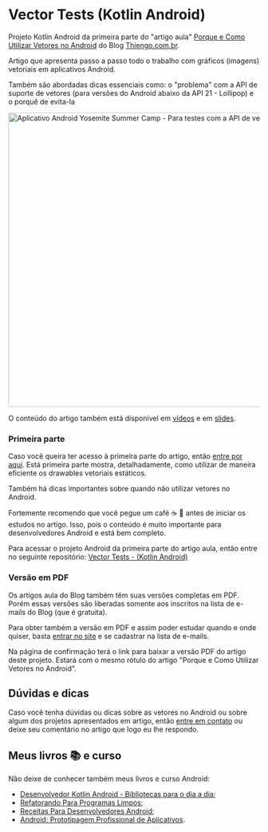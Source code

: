 # Vector Tests (Kotlin Android)

Projeto Kotlin Android da primeira parte do "artigo aula" [Porque e Como Utilizar Vetores no Android](https://www.thiengo.com.br/porque-e-como-utilizar-vetores-no-android#o-porque-das-imagens-vetoriais) do Blog [Thiengo.com.br](https://www.thiengo.com.br).

Artigo que apresenta passo a passo todo o trabalho com gráficos (imagens) vetoriais em aplicativos Android.

Também são abordadas dicas essenciais como: o "problema" com a API de suporte de vetores (para versões do Android abaixo da API 21 - Lollipop) e o porquê de evita-la

<img src="https://www.thiengo.com.br/img/post/normal/lllpfgu2d49n6p37uh386ls8s4a2504c0e651daed1194c672762226c7a.jpg" height="590" alt="Aplicativo Android Yosemite Summer Camp - Para testes com a API de vetores">

O conteúdo do artigo também está disponível em [vídeos](https://www.thiengo.com.br/porque-e-como-utilizar-vetores-no-android#videos) e em [slides](https://www.thiengo.com.br/porque-e-como-utilizar-vetores-no-android#slides).

### Primeira parte

Caso você queira ter acesso à primeira parte do artigo, então [entre por aqui](https://www.thiengo.com.br/porque-e-como-utilizar-vetores-no-android#o-porque-das-imagens-vetoriais). Está primeira parte mostra, detalhadamente, como utilizar de maneira eficiente os drawables vetoriais estáticos.

Também há dicas importantes sobre quando não utilizar vetores no Android.

Fortemente recomendo que você pegue um café ☕ 🥨 antes de iniciar os estudos no artigo. Isso, pois o conteúdo é muito importante para desenvolvedores Android e está bem completo.

Para acessar o projeto Android da primeira parte do artigo aula, então entre no seguinte repositório: [Vector Tests - (Kotlin Android)](https://github.com/viniciusthiengo/vector-tests)

### Versão em PDF

Os artigos aula do Blog também têm suas versões completas em PDF. Porém essas versões são liberadas somente aos inscritos na lista de e-mails do Blog (que é gratuita).

Para obter também a versão em PDF e assim poder estudar quando e onde quiser, basta [entrar no site](https://www.thiengo.com.br/) e se cadastrar na lista de e-mails.

Na página de confirmação terá o link para baixar a versão PDF do artigo deste projeto. Estará com o mesmo rótulo do artigo "Porque e Como Utilizar Vetores no Android".

## Dúvidas e dicas

Caso você tenha dúvidas ou dicas sobre as vetores no Android ou sobre algum dos projetos apresentados em artigo, então [entre em contato](https://www.thiengo.com.br/contato) ou deixe seu comentário no artigo que logo eu lhe respondo.

## Meus livros 📚 e curso

Não deixe de conhecer também meus livros e curso Android:

- [Desenvolvedor Kotlin Android - Bibliotecas para o dia a dia](https://www.thiengo.com.br/livro-desenvolvedor-kotlin-android);
- [Refatorando Para Programas Limpos](https://www.thiengo.com.br/livro-refatorando-para-programas-limpos);
- [Receitas Para Desenvolvedores Android](https://www.thiengo.com.br/livro-receitas-para-desenvolvedores-android);
- [Android: Prototipagem Profissional de Aplicativos](https://www.udemy.com/course/android-prototipagem-profissional-de-aplicativos/?locale=pt_BR&persist_locale=).
